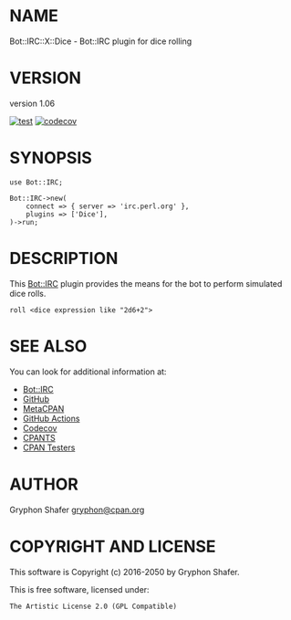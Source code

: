 # NAME

Bot::IRC::X::Dice - Bot::IRC plugin for dice rolling

# VERSION

version 1.06

[![test](https://github.com/gryphonshafer/Bot-IRC-X-Dice/workflows/test/badge.svg)](https://github.com/gryphonshafer/Bot-IRC-X-Dice/actions?query=workflow%3Atest)
[![codecov](https://codecov.io/gh/gryphonshafer/Bot-IRC-X-Dice/graph/badge.svg)](https://codecov.io/gh/gryphonshafer/Bot-IRC-X-Dice)

# SYNOPSIS

    use Bot::IRC;

    Bot::IRC->new(
        connect => { server => 'irc.perl.org' },
        plugins => ['Dice'],
    )->run;

# DESCRIPTION

This [Bot::IRC](https://metacpan.org/pod/Bot%3A%3AIRC) plugin provides the means for the bot to perform simulated
dice rolls.

    roll <dice expression like "2d6+2">

# SEE ALSO

You can look for additional information at:

- [Bot::IRC](https://metacpan.org/pod/Bot%3A%3AIRC)
- [GitHub](https://github.com/gryphonshafer/Bot-IRC-X-Dice)
- [MetaCPAN](https://metacpan.org/pod/Bot::IRC::X::Dice)
- [GitHub Actions](https://github.com/gryphonshafer/Bot-IRC-X-Dice/actions)
- [Codecov](https://codecov.io/gh/gryphonshafer/Bot-IRC-X-Dice)
- [CPANTS](http://cpants.cpanauthors.org/dist/Bot-IRC-X-Dice)
- [CPAN Testers](http://www.cpantesters.org/distro/T/Bot-IRC-X-Dice.html)

# AUTHOR

Gryphon Shafer <gryphon@cpan.org>

# COPYRIGHT AND LICENSE

This software is Copyright (c) 2016-2050 by Gryphon Shafer.

This is free software, licensed under:

    The Artistic License 2.0 (GPL Compatible)
